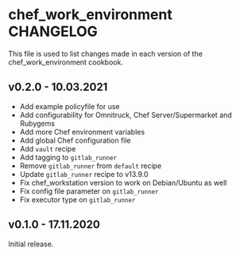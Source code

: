 # chef_work_environment CHANGELOG

This file is used to list changes made in each version of the
chef_work_environment cookbook.

## v0.2.0 - 10.03.2021

- Add example policyfile for use
- Add configurability for Omnitruck, Chef Server/Supermarket and Rubygems
- Add more Chef environment variables
- Add global Chef configuration file
- Add `vault` recipe
- Add tagging to `gitlab_runner`
- Remove `gitlab_runner` from `default` recipe
- Update `gitlab_runner` recipe to v13.9.0
- Fix chef_workstation version to work on Debian/Ubuntu as well
- Fix config file parameter on `gitlab_runner`
- Fix executor type on `gitlab_runner`

## v0.1.0 - 17.11.2020

Initial release.
